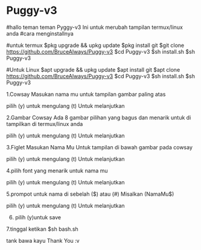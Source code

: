 # Puggy-v3
#hallo teman teman Pyggy-v3 Ini untuk merubah tampilan termux/linux anda 
#cara menginstallnya

#untuk termux
$pkg upgrade && upkg update
$pkg install git
$git clone https://github.com/BruceAlways/Puggy-v3
$cd Puggy-v3
$sh install.sh
$sh Puggy-v3

#Untuk Linux
$apt upgrade && upkg update
$apt install git
$apt clone https://github.com/BruceAlways/Puggy-v3
$cd Puggy-v3
$sh install.sh
$sh Puggy-v3


1.Cowsay
Masukan nama mu untuk tampilan gambar paling atas

pilih (y) untuk mengulang (t) Untuk melanjutkan

2.Gambar Cowsay
Ada 8 gambar pilihan yang bagus dan menarik untuk di tampilkan di termux/linux anda

pilih (y) untuk mengulang (t) Untuk melanjutkan

3.Figlet
Masukan Nama Mu Untuk tampilan di bawah gambar pada cowsay

pilih (y) untuk mengulang (t) Untuk melanjutkan

4.pilih font yang menarik untuk nama mu

pilih (y) untuk mengulang (t) Untuk melanjutkan

5.prompot 
untuk nama di sebelah ($) atau (#)
Misalkan  (NamaMu$) 

pilih (y) untuk mengulang (t) Untuk melanjutkan

6. pilih (y)untuk save

7.tinggal ketikan 
$sh bash.sh

tank bawa kayu Thank You :v
